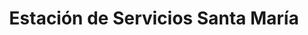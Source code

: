 ---
title: "Estación de Servicios Santa María"
url: /caracas/estacion-de-servicios-santa-maria-av-romulo-gallegos/
shop: comodidad
---